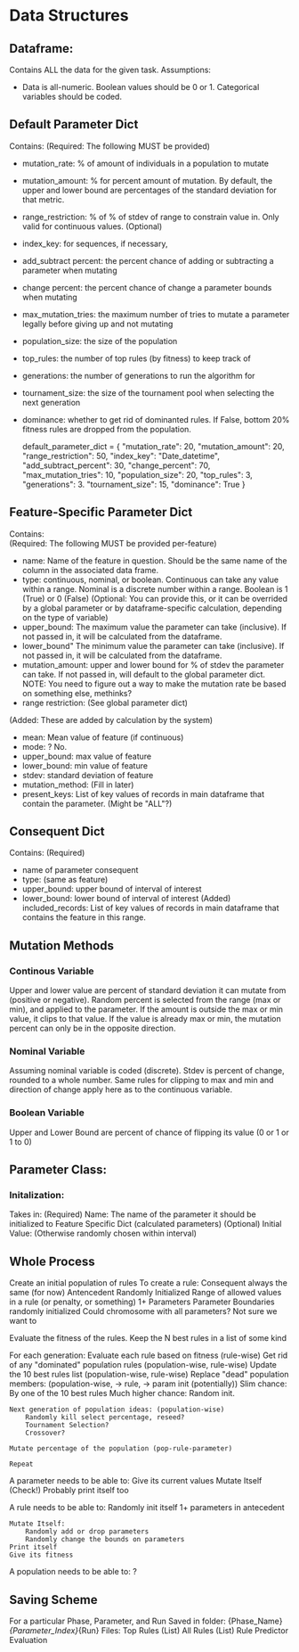 # Data Structures

## Dataframe:
Contains ALL the data for the given task. 
Assumptions:
* Data is all-numeric. Boolean values should be 0 or 1. Categorical variables should be coded.  

## Default Parameter Dict 
Contains:
(Required: The following MUST be provided)
* mutation_rate: % of amount of individuals in a population to mutate 
* mutation_amount: % for percent amount of mutation. By default, the upper and lower bound are percentages of the standard deviation for that metric. 
* range_restriction: % of % of stdev of range to constrain value in. Only valid for continuous values.
(Optional)
* index_key: for sequences, if necessary,
* add_subtract percent: the percent chance of adding or subtracting a parameter when mutating
* change percent: the percent chance of change a parameter bounds when mutating
* max_mutation_tries: the maximum number of tries to mutate a parameter legally before giving up and not mutating
* population_size: the size of the population 
* top_rules: the number of top rules (by fitness) to keep track of
* generations: the number of generations to run the algorithm for  
* tournament_size: the size of the tournament pool when selecting the next generation
* dominance: whether to get rid of dominanted rules. If False, bottom 20% fitness rules are dropped from the population. 


    default_parameter_dict = {
        "mutation_rate": 20,
        "mutation_amount": 20,
        "range_restriction": 50,
        "index_key": "Date_datetime",
        "add_subtract_percent": 30,
        "change_percent": 70,
        "max_mutation_tries": 10,
        "population_size": 20, 
        "top_rules": 3,
        "generations": 3.
        "tournament_size": 15,
        "dominance": True
    }

## Feature-Specific Parameter Dict
Contains:  
(Required: The following MUST be provided per-feature)
* name: Name of the feature in question. Should be the same name of the column in the associated data frame. 
* type: continuous, nominal, or boolean. Continuous can take any value within a range. Nominal is a discrete number within a range. Boolean is 1 (True) or 0 (False)
(Optional: You can provide this, or it can be overrided by a global parameter or by dataframe-specific calculation, depending on the type of variable)
* upper_bound: The maximum value the parameter can take (inclusive). If not passed in, it will be calculated from the dataframe. 
* lower_bound" The minimum value the parameter can take (inclusive). If not passed in, it will be calculated from the dataframe. 
* mutation_amount: upper and lower bound for % of stdev the parameter can take. If not passed in, will default to the global parameter dict.
NOTE: You need to figure out a way to make the mutation rate be based on something else, methinks? 
* range restriction: (See global parameter dict)

(Added: These are added by calculation by the system)
* mean: Mean value of feature (if continuous)
* mode: ? No. 
* upper_bound: max value of feature
* lower_bound: min value of feature
* stdev: standard deviation of feature 
* mutation_method: (Fill in later)
* present_keys: List of key values of records in main dataframe that contain the parameter. (Might be "ALL"?)


## Consequent Dict 
Contains:
(Required)
* name of parameter consequent
* type: (same as feature)
* upper_bound: upper bound of interval of interest
* lower_bound: lower bound of interval of interest 
(Added)
included_records: List of key values of records in main dataframe that contains the feature in this range. 


## Mutation Methods
### Continous Variable
Upper and lower value are percent of standard deviation it can mutate from (positive or negative). Random percent is selected from the range (max or min), and applied to the parameter. If the amount is outside the max or min value, it clips to that value. If the value is already max or min, the mutation percent can only be in the opposite direction. 

### Nominal Variable
Assuming nominal variable is coded (discrete). Stdev is percent of change, rounded to a whole number. Same rules for clipping to max and min and direction of change apply here as to the continuous variable. 

### Boolean Variable
Upper and Lower Bound are percent of chance of flipping its value (0 or 1 or 1 to 0)

## Parameter Class: 

### Initalization: 
Takes in:
    (Required)
    Name: The name of the parameter it should be initialized to
    Feature Specific Dict (calculated parameters)
    (Optional)
    Initial Value: (Otherwise randomly chosen within interval)


        
## Whole Process 
Create an initial population of rules 
    To create a rule:
        Consequent always the same (for now)
        Antencedent Randomly Initialized
            Range of allowed values in a rule (or penalty, or something)
            1+ Parameters
                Parameter Boundaries randomly initialized
            Could chromosome with all parameters? Not sure we want to

Evaluate the fitness of the rules. Keep the N best rules in a list of some kind 

For each generation:
    Evaluate each rule based on fitness (rule-wise)
    Get rid of any "dominated" population rules (population-wise, rule-wise)
    Update the 10 best rules list (population-wise, rule-wise)
    Replace "dead" population members: (population-wise, -> rule, -> param init (potentially))
        Slim chance: By one of the 10 best rules
        Much higher chance: Random init. 
    
    Next generation of population ideas: (population-wise)
        Randomly kill select percentage, reseed?
        Tournament Selection?
        Crossover?

    Mutate percentage of the population (pop-rule-parameter)

    Repeat 

A parameter needs to be able to:
    Give its current values
    Mutate Itself (Check!)
    Probably print itself too 

A rule needs to be able to:
    Randomly init itself
        1+ parameters in antecedent 
        
    Mutate Itself:
        Randomly add or drop parameters
        Randomly change the bounds on parameters
    Print itself
    Give its fitness 

A population needs to be able to: 
    ? 


    
## Saving Scheme
For a particular Phase, Parameter, and Run
Saved in folder: {Phase_Name}_{Parameter_Index}_{Run}
    Files:
    Top Rules (List)
    All Rules (List)
    Rule Predictor Evaluation 
